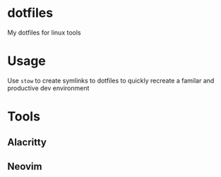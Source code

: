 # dotfiles
My dotfiles for linux tools

# Usage
Use `stow` to create symlinks to dotfiles to quickly recreate a familar and productive dev environment

# Tools
## Alacritty
## Neovim

